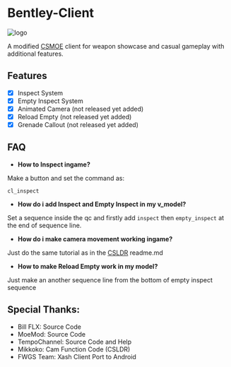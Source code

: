 # Bentley-Client
![logo](https://github.com/chrystal42/Bentley-Client/assets/117550504/5dfea1b9-0e7a-489a-b83d-72eb64f06d87 "logo")

A modified [CSMOE](https://github.com/MoeMod/CSMoE) client for weapon showcase and casual gameplay with additional features.

## Features
* [x] Inspect System
* [x] Empty Inspect System
* [x] Animated Camera (not released yet added)
* [x] Reload Empty (not released yet added)
* [x] Grenade Callout (not released yet added)

## FAQ
- **How to Inspect ingame?**
  
Make a button and set the command as:
```
cl_inspect
```

- **How do i add Inspect and Empty Inspect in my v_model?**
  
Set a sequence inside the qc and firstly add `inspect` then `empty_inspect` at the end of sequence line.

- **How do i make camera movement working ingame?**

Just do the same tutorial as in the [CSLDR](https://github.com/mikkokko/csldr) readme.md

- **How to make Reload Empty work in my model?**
  
Just make an another sequence line from the bottom of empty inspect sequence

## Special Thanks:
- Bill FLX: Source Code
- MoeMod: Source Code
- TempoChannel: Source Code and Help
- Mikkoko: Cam Function Code (CSLDR)
- FWGS Team: Xash Client Port to Android
